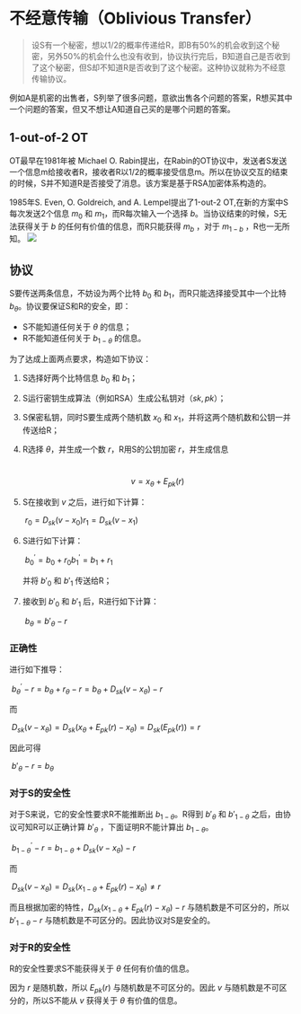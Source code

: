 # 不经意传输（Oblivious Transfer）


> 设S有一个秘密，想以1/2的概率传递给R，即B有50%的机会收到这个秘密，另外50%的机会什么也没有收到，协议执行完后，B知道自己是否收到了这个秘密，但S却不知道R是否收到了这个秘密。这种协议就称为不经意传输协议。



​		例如A是机密的出售者，S列举了很多问题，意欲出售各个问题的答案，R想买其中一个问题的答案，但又不想让A知道自己买的是哪个问题的答案。



## 1-out-of-2 OT

OT最早在1981年被 Michael O. Rabin提出，在Rabin的OT协议中，发送者S发送一个信息m给接收者R，接收者R以1/2的概率接受信息m。所以在协议交互的结束的时候，S并不知道R是否接受了消息。该方案是基于RSA加密体系构造的。

1985年S. Even, O. Goldreich, and A. Lempel提出了1-out-2 OT,在新的方案中S每次发送2个信息 $m_0$ 和 $m_1$，而R每次输入一个选择 $b$。当协议结束的时候，S无法获得关于 $b$ 的任何有价值的信息，而R只能获得 $m_b$ ，对于 $m_{1-b}$ ，R也一无所知。
![](http://images.yingwai.top/picgo/OTf1.png)

## 协议

S要传送两条信息，不妨设为两个比特 $b_0$ 和 $b_1$，而R只能选择接受其中一个比特 $b_{\theta}$。协议要保证S和R的安全，即：

* S不能知道任何关于 $\theta$ 的信息；
* R不能知道任何关于 $b_{1-\theta}$ 的信息。

为了达成上面两点要求，构造如下协议：

1. S选择好两个比特信息 $b_0$ 和 $b_1$；

2. S运行密钥生成算法（例如RSA）生成公私钥对（$sk,pk$）；

3. S保密私钥，同时S要生成两个随机数 $x_0$ 和 $x_1$，并将这两个随机数和公钥一并传送给R；

4. R选择 $\theta$，并生成一个数 $r$，R用S的公钥加密 $r$，并生成信息

   ​								$$v =x_{\theta}+E_{pk}(r)$$

5. S在接收到 $v$ 之后，进行如下计算：

   ​								$r_{0}=D_{s k}\left(v-x_{0}\right)$
   ​								$r_{1}=D_{s k}\left(v-x_{1}\right)$

6. S进行如下计算：

   ​								$b_{0}^{\prime}=b_{0}+r_{0}$
   ​								$b_{1}^{\prime}=b_{1}+r_{1}$

   并将 $b'_0$ 和 $b'_1$ 传送给R；

7. 接收到 $b'_0$ 和 $b'_1$ 后，R进行如下计算：

   ​								$b_\theta = b'_\theta - r$



### 正确性

进行如下推导：

​								$b_{\theta}^{\prime}-r=b_{\theta}+r_{\theta}-r=b_{\theta}+D_{s k}\left(v-x_{\theta}\right)-r$

而

​						$D_{s k}(v-x_\theta)=D_{s k}\left(x_\theta+E_{p k}(r)-x_{\theta}\right)=D_{s k}\left(E_{p k}(r)\right)=r$

因此可得

​											$b'_\theta - r = b_\theta$



### 对于S的安全性

对于S来说，它的安全性要求R不能推断出 $b_{1-\theta}$。R得到 $b'_\theta$ 和 $b'_{1-\theta}$ 之后，由协议可知R可以正确计算 $b'_\theta$ ，下面证明R不能计算出 $b_{1-\theta}$。

​						$b_{1-\theta}^{\prime}-r=b_{1-\theta}+D_{s k}\left(v-x_{\theta}\right)-r$

而

​					$D_{s k}\left(v-x_{\theta}\right)=D_{s k}\left(x_{1-\theta}+E_{p k}(r)-x_{\theta}\right) \neq r$

而且根据加密的特性，$D_{s k}\left(x_{1-\theta}+E_{p k}(r)-x_{\theta}\right)-r$ 与随机数是不可区分的，所以 $b'_{1-\theta}-r$ 与随机数是不可区分的。因此协议对S是安全的。



### 对于R的安全性

R的安全性要求S不能获得关于 $\theta$ 任何有价值的信息。

因为 $r$ 是随机数，所以 $E_{pk}(r)$ 与随机数是不可区分的。因此 $v$ 与随机数是不可区分的，所以S不能从 $v$ 获得关于 $\theta$ 有价值的信息。


